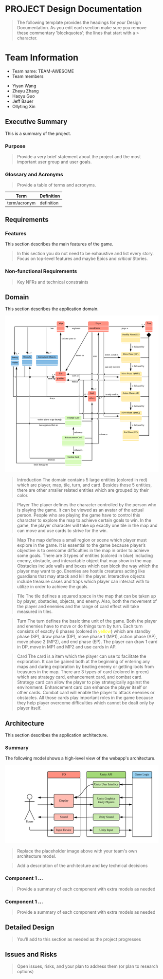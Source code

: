 # PROJECT Design Documentation
> The following template provides the headings for your Design Documentation.  As you edit each section make sure you remove these commentary 'blockquotes'; the lines that start with a > character.

# Team Information
* Team name: TEAM-AWESOME
* Team members
- Yiyan Wang
- Zheyu Zhang
- Haoyu Guo
- Jeff Bauer
- Ollyting Xin

## Executive Summary

This is a summary of the project.

### Purpose
> Provide a very brief statement about the project and the most important user group and user goals.

### Glossary and Acronyms
> Provide a table of terms and acronyms.

| Term | Definition |
|------|------------|
| term/acronym | definition |


## Requirements

### Features

This section describes the main features of the game.

> In this section you do not need to be exhaustive and list every story.  Focus on top-level features and maybe Epics and *critical* Stories.

### Non-functional Requirements
> Key NFRs and technical constraints


## Domain

This section describes the application domain.

![Domain Model](domain-model.png)

> Introduction
The domain contains 5 large entities (colored in red) which are player, map, tile, turn, and card. Besides those 5 entities, there are other smaller related entities which are grouped by their color.

> Player
The player defines the character controlled by the person who is playing the game. It can be viewed as an avatar of the actual person. People who are playing the game have to control this character to explore the map to achieve certain goals to win. In the game, the player character will take up exactly one tile in the map and can move and use cards to strive for the win.

> Map
The map defines a small region or scene which player must explore in the game. It is essential to the game because player’s objective is to overcome difficulties in the map in order to achieve some goals. There are 3 types of entities (colored in blue) including enemy, obstacle, and interactable object that may show in the map. Obstacles include walls and boxes which can block the way which the player may want to go. Enemies are hostile creatures acting like guardians that may attack and kill the player. Interactive objects include treasure cases and traps which player can interact with to utilize in order to achieve the goals.

> Tile
The tile defines a squared space in the map that can be taken up by player, obstacles, objects, and enemy. Also, both the movement of the player and enemies and the range of card effect will take measured in tiles.

> Turn
The turn defines the basic time unit of the game. Both the player and enemies have to move or do things turn by turn. Each turn consists of exactly 6 phases (colored in <span style="color:yellow">yellow</span>) which are standby phase (SP), draw phase (DP), move phase 1 (MP1), action phase (AP), move phase 2 (MP2), and end phase (EP). The player can draw 1 card in DP, move in MP1 and MP2 and use cards in AP.

> Card
The card is a item which the player can use to facilitate the exploration. It can be gained both at the beginning of entering any maps and during exploration by beating enemy or getting loots from treasures in the map. There are 3 types of card (colored in green) which are strategy card, enhancement card, and combat card. Strategy card can allow the player to play strategically against the environment. Enhancement card can enhance the player itself or other cards. Combat card will enable the player to attack enemies or obstacles. All those cards play important roles in the game because they help player overcome difficulties which cannot be dealt only by player itself.



## Architecture

This section describes the application architecture.

### Summary
The following model shows a high-level view of the webapp's architecture.

![Architecture Overview](program-architecture.png)
> Replace the placeholder image above with your team's own architecture model. 

> Add a description of the architecture and key technical decisions

### Component 1 ...
> Provide a summary of each component with extra models as needed


### Component 1 ...
> Provide a summary of each component with extra models as needed

## Detailed Design

> You'll add to this section as needed as the project progresses


## Issues and Risks

> Open issues, risks, and your plan to address them (or plan to research options)
